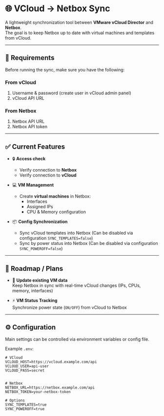 # 🌐 VCloud → Netbox Sync

A lightweight synchronization tool between **VMware vCloud Director** and **Netbox**.  
The goal is to keep Netbox up to date with virtual machines and templates from vCloud.

---

## 🔑 Requirements

Before running the sync, make sure you have the following:

### From vCloud
1. Username & password (create user in vCloud admin panel)
2. vCloud API URL

### From Netbox
1. Netbox API URL
2. Netbox API token

---

## ✅ Current Features

- 🔒 **Access check**
  - Verify connection to **Netbox**
  - Verify connection to **vCloud**

- 💻 **VM Management**
  - Create **virtual machines** in Netbox:
    - Interfaces
    - Assigned IPs
    - CPU & Memory configuration

- 📦 **Config Synchronization**
  - Sync vCloud templates into Netbox (Can be disabled via configuration `SYNC_TEMPLATES=false`)
  - Sync by power status into Netbox (Can be disabled via configuration `SYNC_POWEROFF=false`)
    

---

## 🚀 Roadmap / Plans

- 🔄 **Update existing VM data**  
  Keep Netbox in sync with real-time vCloud changes (IPs, CPUs, memory, interfaces)

- ⚡ **VM Status Tracking**  
  Synchronize power state (`ON/OFF`) from vCloud to Netbox

---

## ⚙️ Configuration

Main settings can be controlled via environment variables or config file.

Example `.env`:

```env
# VCloud
VCLOUD_HOST=https://vcloud.example.com/api
VCLOUD_USER=api-user
VCLOUD_PASS=secret


# Netbox
NETBOX_URL=https://netbox.example.com/api
NETBOX_TOKEN=your-netbox-token

# Options
SYNC_TEMPLATES=true
SYNC_POWEROFF=true

